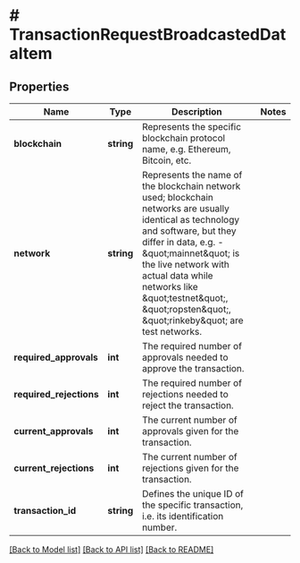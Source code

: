 # # TransactionRequestBroadcastedDataItem

## Properties

Name | Type | Description | Notes
------------ | ------------- | ------------- | -------------
**blockchain** | **string** | Represents the specific blockchain protocol name, e.g. Ethereum, Bitcoin, etc. |
**network** | **string** | Represents the name of the blockchain network used; blockchain networks are usually identical as technology and software, but they differ in data, e.g. - \&quot;mainnet\&quot; is the live network with actual data while networks like \&quot;testnet\&quot;, \&quot;ropsten\&quot;, \&quot;rinkeby\&quot; are test networks. |
**required_approvals** | **int** | The required number of approvals needed to approve the transaction. |
**required_rejections** | **int** | The required number of rejections needed to reject the transaction. |
**current_approvals** | **int** | The current number of approvals given for the transaction. |
**current_rejections** | **int** | The current number of rejections given for the transaction. |
**transaction_id** | **string** | Defines the unique ID of the specific transaction, i.e. its identification number. |

[[Back to Model list]](../../README.md#models) [[Back to API list]](../../README.md#endpoints) [[Back to README]](../../README.md)
